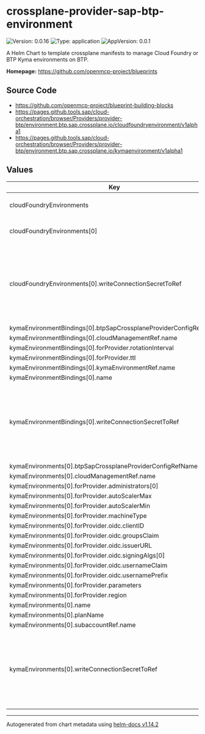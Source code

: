 

# crossplane-provider-sap-btp-environment

![Version: 0.0.16](https://img.shields.io/badge/Version-0.0.16-informational?style=flat-square) ![Type: application](https://img.shields.io/badge/Type-application-informational?style=flat-square) ![AppVersion: 0.0.1](https://img.shields.io/badge/AppVersion-0.0.1-informational?style=flat-square)

A Helm Chart to template crossplane manifests to manage Cloud Foundry or BTP Kyma environments on BTP.

**Homepage:** <https://github.com/openmcp-project/blueprints>

## Source Code

* <https://github.com/openmcp-project/blueprint-building-blocks>
* <https://pages.github.tools.sap/cloud-orchestration/browser/Providers/provider-btp/environment.btp.sap.crossplane.io/cloudfoundryenvironment/v1alpha1>
* <https://pages.github.tools.sap/cloud-orchestration/browser/Providers/provider-btp/environment.btp.sap.crossplane.io/kymaenvironment/v1alpha1>

## Values

| Key | Type | Default | Description |
|-----|------|---------|-------------|
| cloudFoundryEnvironments | list | object | cloudFoundryEnvironments contains configuration of [cloudfoundry Environments](https://pages.github.tools.sap/cloud-orchestration/browser/Providers/provider-btp-account/environment.btp.sap.crossplane.io/cloudfoundryenvironment/v1alpha1). |
| cloudFoundryEnvironments[0] | object | `{"btpSapCrossplaneProviderConfigRefName":"","cloudManagementRef":{"name":"dev-eu01"},"forProvider":{"initialOrgManagers":[""],"landscape":""},"name":"","subaccountRef":{"name":"dev-eu01"},"writeConnectionSecretToRef":[]}` | btpSapCrossplaneProviderConfigRefName defines crossplane provider configuration reference name (identifier) of a ...! |
| cloudFoundryEnvironments[0].writeConnectionSecretToRef | list | `[]` | *optional* - When a Crossplane Provider creates a managed resource it may generate resource-specific details, like usernames, passwords or connection details like an IP address.   Crossplane stores these details in a Kubernetes Secret object specified by the `writeConnectionSecretToRef` values. Learn more about Crossplane concept [Managed Resources Fields](https://docs.crossplane.io/latest/concepts/managed-resources/#writeconnectionsecrettoref)! |
| kymaEnvironmentBindings[0].btpSapCrossplaneProviderConfigRefName | string | `""` |  |
| kymaEnvironmentBindings[0].cloudManagementRef.name | string | `"dev-eu01"` |  |
| kymaEnvironmentBindings[0].forProvider.rotationInterval | string | `"6h"` |  |
| kymaEnvironmentBindings[0].forProvider.ttl | string | `"8h"` |  |
| kymaEnvironmentBindings[0].kymaEnvironmentRef.name | string | `"my-kyma-instance"` |  |
| kymaEnvironmentBindings[0].name | string | `""` |  |
| kymaEnvironmentBindings[0].writeConnectionSecretToRef | object | `{"name":"demo-kyma-binding-local","namespace":"default"}` | *optional* - When a Crossplane Provider creates a managed resource it may generate resource-specific details, like usernames, passwords or connection details like an IP address.   Crossplane stores these details in a Kubernetes Secret object specified by the `writeConnectionSecretToRef` values. Learn more about Crossplane concept [Managed Resources Fields](https://docs.crossplane.io/latest/concepts/managed-resources/#writeconnectionsecrettoref)! |
| kymaEnvironments[0].btpSapCrossplaneProviderConfigRefName | string | `""` |  |
| kymaEnvironments[0].cloudManagementRef.name | string | `"dev-eu01"` |  |
| kymaEnvironments[0].forProvider.administrators[0] | string | `"...@sap.com"` |  |
| kymaEnvironments[0].forProvider.autoScalerMax | int | `3` |  |
| kymaEnvironments[0].forProvider.autoScalerMin | int | `3` |  |
| kymaEnvironments[0].forProvider.machineType | string | `"m5.xlarge"` |  |
| kymaEnvironments[0].forProvider.oidc.clientID | string | `"<your client id>"` |  |
| kymaEnvironments[0].forProvider.oidc.groupsClaim | string | `"groups"` |  |
| kymaEnvironments[0].forProvider.oidc.issuerURL | string | `"https://<IAS host>.accounts400.ondemand.com"` |  |
| kymaEnvironments[0].forProvider.oidc.signingAlgs[0] | string | `"RS256"` |  |
| kymaEnvironments[0].forProvider.oidc.usernameClaim | string | `"email"` |  |
| kymaEnvironments[0].forProvider.oidc.usernamePrefix | string | `"-"` |  |
| kymaEnvironments[0].forProvider.parameters | string | `nil` |  |
| kymaEnvironments[0].forProvider.region | string | `"eu-west-2"` |  |
| kymaEnvironments[0].name | string | `""` |  |
| kymaEnvironments[0].planName | string | `"aws"` |  |
| kymaEnvironments[0].subaccountRef.name | string | `"dev-eu01"` |  |
| kymaEnvironments[0].writeConnectionSecretToRef | object | `{"name":"demo-kyma-kubeconfig-local","namespace":"default"}` | *optional* - When a Crossplane Provider creates a managed resource it may generate resource-specific details, like usernames, passwords or connection details like an IP address.   Crossplane stores these details in a Kubernetes Secret object specified by the `writeConnectionSecretToRef` values. Learn more about Crossplane concept [Managed Resources Fields](https://docs.crossplane.io/latest/concepts/managed-resources/#writeconnectionsecrettoref)! |

----------------------------------------------
Autogenerated from chart metadata using [helm-docs v1.14.2](https://github.com/norwoodj/helm-docs/releases/v1.14.2)